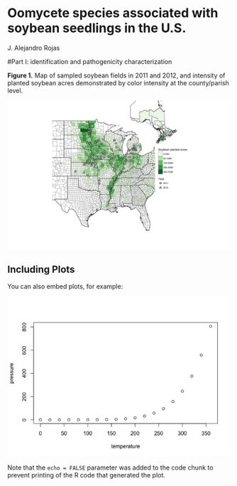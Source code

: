# Oomycete species associated with soybean seedlings in the U.S.
J. Alejandro Rojas  



#Part I: identification and pathogenicity characterization

__Figure 1.__ Map of sampled soybean fields in 2011 and 2012, and intensity of planted soybean acres demonstrated by color intensity at the county/parish level. 

![](Oomycetes_part-I_analysis_files/figure-html/map_soybean_samples-1.png)

## Including Plots

You can also embed plots, for example:

![](Oomycetes_part-I_analysis_files/figure-html/pressure-1.png)

Note that the `echo = FALSE` parameter was added to the code chunk to prevent printing of the R code that generated the plot.
